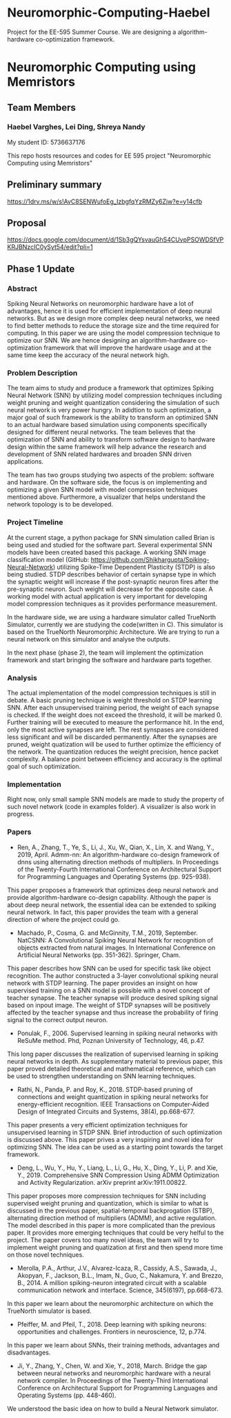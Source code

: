 # Neuromorphic-Computing-Haebel
Project for the EE-595 Summer Course. We are designing a algorithm-hardware co-optimization framework.

# Neuromorphic Computing using Memristors

## Team Members

### Haebel Varghes, Lei Ding, Shreya Nandy

My student ID: 5736637176

This repo hosts resources and codes for EE 595 project "Neuromorphic Computing using Memristors"

## Preliminary summary

<https://1drv.ms/w/s!AvC8SENWufoEg_IzbgfqYzRMZy6Zjw?e=y14cfb>

## Proposal

<https://docs.google.com/document/d/1Sb3gQYsvauGhS4CUvpPSOWDSfVPKRJBNzcIC0ySyt54/edit?pli=1>

## Phase 1 Update

### Abstract

Spiking Neural Networks on neuromorphic hardware have a lot of advantages, hence it is used for efficient implementation of deep neural networks. But as we design more complex deep neural networks, we need to find better methods to reduce the storage size and the time required for computing. In this paper we are using the model compression technique to optimize our SNN. We are hence designing an algorithm-hardware co-optimization framework that will improve the hardware usage and at the same time keep the accuracy of the neural network high.   

### Problem Description

The team aims to study and produce a framework that optimizes Spiking Neural Network (SNN) by utilizing model compression techniques including weight pruning and weight quantization considering the simulation of such neural network is very power hungry. In adidtion to such optimization, a major goal of such framework is the ability to transform an optimized SNN to an actual hardware based simulation using components specifically designed for different neural networks. The team believes that the optimization of SNN and ability to transform software design to hardware design within the same framework will help advance the research and development of SNN related hardwares and broaden SNN driven applications.

The team has two groups studying two aspects of the problem: software and hardware. On the software side, the focus is on implementing and optimizing a given SNN model with model compression techniques mentioned above. Furthermore, a visualizer that helps understand the network topology is to be developed.

### Project Timeline

At the current stage, a python package for SNN simulation called Brian is being used and studied for the software part. Several experimental SNN models have been created based this package. A working SNN image classification model (GitHub: <https://github.com/Shikhargupta/Spiking-Neural-Network>) utilizing Spike-Time Dependent Plasticity (STDP) is also being studied. STDP describes behavior of certain synapse type in which the synaptic weight will increase if the post-synaptic neuron fires after the pre-synaptic neuron. Such weight will decrease for the opposite case. A working model with actual application is very important for developing model compression techniques as it provides performance measurement.

In the hardware side, we are using a hardware simulator called TrueNorth Simulator, currently we are studying the code(written in C). This simulator is based on the TrueNorth Neuromorphic Architecture. We are trying to run a neural network on this simulator and analyse the outputs.

In the next phase (phase 2), the team will implement the optimization framework and start bringing the software and hardware parts together. 

### Analysis

The actual implementation of the model compression techniques is still in debate. A basic pruning technique is weight threshold on STDP learning SNN. After each unsupervised training period, the weight of each synapse is checked. If the weight does not exceed the threshold, it will be marked 0. Further training will be executed to measure the performance hit. In the end, only the most active synapses are left. The rest synspases are considered less significant and will be discarded permanently. After the synapses are pruned, weight quatization will be used to further optimize the efficiency of the network. The quantization reduces the weight precision, hence packet complexity. A balance point between efficiency and accuracy is the optimal goal of such optimization.

### Implementation

Right now, only small sample SNN models are made to study the property of such novel network (code in examples folder). A visualizer is also work in progress.

### Papers

* Ren, A., Zhang, T., Ye, S., Li, J., Xu, W., Qian, X., Lin, X. and Wang, Y., 2019, April. Admm-nn: An algorithm-hardware co-design framework of dnns using alternating direction methods of multipliers. In Proceedings of the Twenty-Fourth International Conference on Architectural Support for Programming Languages and Operating Systems (pp. 925-938).

This paper proposes a framework that optimizes deep neural network and provide algorithm-hardware co-design capability. Although the paper is about deep neural network, the essential idea can be extended to spiking neural network. In fact, this paper provides the team with a general direction of where the project could go.

* Machado, P., Cosma, G. and McGinnity, T.M., 2019, September. NatCSNN: A Convolutional Spiking Neural Network for recognition of objects extracted from natural images. In International Conference on Artificial Neural Networks (pp. 351-362). Springer, Cham.
  
This paper describes how SNN can be used for specific task like object recognition. The author constructed a 3-layer convolutional spiking neural network with STDP learning. The paper provides an insight on how supervised training on a SNN model is possible with a novel concept of teacher synapse. The teacher synapse will produce desired spiking signal based on inpout image. The weight of STDP synapses will be positively affected by the teacher synapse and thus increase the probability of firing signal to the correct output neuron.

* Ponulak, F., 2006. Supervised learning in spiking neural networks with ReSuMe method. Phd, Poznan University of Technology, 46, p.47.

This long paper discusses the realization of supervised learning in spiking neural networks in depth. As supplementary material to previous paper, this paper proved detailed theoretical and mathematical reference, which can be used to strengthen understanding on SNN learning techniques.

* Rathi, N., Panda, P. and Roy, K., 2018. STDP-based pruning of connections and weight quantization in spiking neural networks for energy-efficient recognition. IEEE Transactions on Computer-Aided Design of Integrated Circuits and Systems, 38(4), pp.668-677.

This paper presents a very efficient optimization techniques for unsupervised learning in STDP SNN. Brief introduction of such optimization is discussed above. This paper prives a very inspiring and novel idea for optimizing SNN. The idea can be used as a starting point towards the target framework.

* Deng, L., Wu, Y., Hu, Y., Liang, L., Li, G., Hu, X., Ding, Y., Li, P. and Xie, Y., 2019. Comprehensive SNN Compression Using ADMM Optimization and Activity Regularization. arXiv preprint arXiv:1911.00822.

This paper proposes more compression techniques for SNN including supervised weight pruning and quantization, which is similar to what is discussed in the previous paper, spatial-temporal backprogation (STBP), alternating direction method of multipliers (ADMM), and active regulation. The model described in this paper is more complicated than the previous paper. It provides more emerging techniques that could be very helful to the project. The paper covers too many novel ideas, the team will try to implement weight pruning and quatization at first and then spend more time on those novel techniques.

* Merolla, P.A., Arthur, J.V., Alvarez-Icaza, R., Cassidy, A.S., Sawada, J., Akopyan, F., Jackson, B.L., Imam, N., Guo, C., Nakamura, Y. and Brezzo, B., 2014. A million spiking-neuron integrated circuit with a scalable communication network and interface. Science, 345(6197), pp.668-673.

In this paper we learn about the neuromorphic architecture on which the TrueNorth simulator is based.

* Pfeiffer, M. and Pfeil, T., 2018. Deep learning with spiking neurons: opportunities and challenges. Frontiers in neuroscience, 12, p.774.

In this paper we learn about SNNs, their training methods, advantages and disadvantages.

* Ji, Y., Zhang, Y., Chen, W. and Xie, Y., 2018, March. Bridge the gap between neural networks and neuromorphic hardware with a neural network compiler. In Proceedings of the Twenty-Third International Conference on Architectural Support for Programming Languages and Operating Systems (pp. 448-460).

We understood the basic idea on how to build a Neural Network simulator.
 
